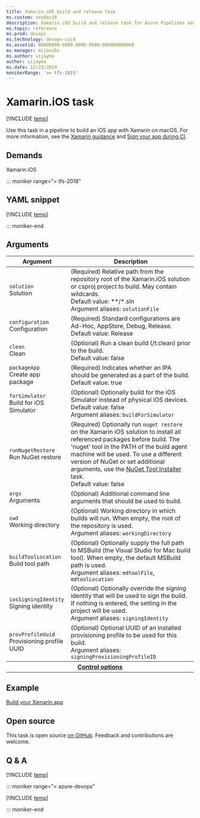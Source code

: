 ```yaml
---
title: Xamarin.iOS build and release task
ms.custom: seodec18
description: Xamarin.iOS build and release task for Azure Pipelines and Team Foundation Server (TFS)
ms.topic: reference
ms.prod: devops
ms.technology: devops-cicd
ms.assetid: 00000000-0000-0000-0000-000000000000
ms.manager: mijacobs
ms.author: vijayma
author: vijayma
ms.date: 12/23/2019
monikerRange: '>= tfs-2015'
---
```


# Xamarin.iOS task

[!INCLUDE [temp](../../_shared/version-tfs-2015-rtm.md)]

Use this task in a pipeline to build an iOS app with Xamarin on macOS. For more information, see the [Xamarin guidance](../../ecosystems/xamarin.md) and [Sign your app during CI](../../apps/mobile/app-signing.md).

## Demands

Xamarin.iOS

::: moniker range="> tfs-2018"

## YAML snippet

[!INCLUDE [temp](../_shared/yaml/XamariniOSV2.md)]

::: moniker-end

## Arguments

<table>
   <thead>
      <tr>
         <th>Argument</th>
         <th>Description</th>
      </tr>
   </thead>
   <tr>
      <td><code>solution</code><br/>Solution</td>
      <td>(Required) Relative path from the repository root of the Xamarin.iOS solution or csproj project to build. May contain wildcards. <br/>Default value: **/*.sln <br/>Argument aliases: <code>solutionFile</code></td>
   </tr>
   <tr>
      <td><code>configuration</code><br/>Configuration</td>
      <td>(Required) Standard configurations are Ad-Hoc, AppStore, Debug, Release. <br/>Default value: Release</td>
   </tr>
   <tr>
      <td><code>clean</code><br/>Clean</td>
      <td>(Optional) Run a clean build (/t:clean) prior to the build.<br/>Default value: false</td>
   </tr>
   <tr>
      <td><code>packageApp</code><br/>Create app package</td>
      <td>(Required) Indicates whether an IPA should be generated as a part of the build.<br/>Default value: true</td>
   </tr>
   <tr>
      <td><code>forSimulator</code><br/>Build for iOS Simulator</td>
      <td>(Optional) Optionally build for the iOS Simulator instead of physical iOS devices. <br/>Default value: false <br/>Argument aliases: <code>buildForSimulator</code></td>
   </tr>
   <tr>
      <td><code>runNugetRestore</code><br/>Run NuGet restore</td>
      <td>(Required) Optionally run <code>nuget restore</code> on the Xamarin iOS solution to install all referenced packages before build. The &#39;nuget&#39; tool in the PATH of the build agent machine will be used. To use a different version of NuGet or set additional arguments, use the <a href="https://go.microsoft.com/fwlink/?linkid=852538" data-raw-source="[NuGet Tool Installer](https://go.microsoft.com/fwlink/?linkid=852538)">NuGet Tool Installer</a> task. <br/>Default value: false</td>
   </tr>
   <tr>
      <td><code>args</code><br/>Arguments</td>
      <td>(Optional) Additional command line arguments that should be used to build.</td>
   </tr>
   <tr>
      <td><code>cwd</code><br/>Working directory</td>
      <td>(Optional) Working directory in which builds will run. When empty, the root of the repository is used. <br/>Argument aliases: <code>workingDirectory</code></td>
   </tr>
   <tr>
      <td><code>buildToolLocation</code><br/>Build tool path</td>
      <td>(Optional) Optionally supply the full path to MSBuild (the Visual Studio for Mac build tool). When empty, the default MSBuild path is used. <br/>Argument aliases: <code>mdtoolFile</code>, <code>mdtoolLocation</code></td>
   </tr>
   <tr>
      <td><code>iosSigningIdentity</code><br/>Signing identity</td>
      <td>(Optional) Optionally override the signing identity that will be used to sign the build. If nothing is entered, the setting in the project will be used. <br/>Argument aliases: <code>signingIdentity</code></td>
   </tr>
   <tr>
      <td><code>provProfileUuid</code><br/>Provisioning profile UUID</td>
      <td>(Optional) Optional UUID of an installed provisioning profile to be used for this build. <br/>Argument aliases: <code>signingProvisioningProfileID</code></td>
   </tr>
   <tr>
      <th style="text-align: center" colspan="2"><a href="~/pipelines/process/tasks.md#controloptions" data-raw-source="[Control options](../../process/tasks.md#controloptions)">Control options</a></th>
   </tr>
</table>

## Example

[Build your Xamarin app](../../apps/mobile/xamarin.md)

## Open source

This task is open source [on GitHub](https://github.com/Microsoft/azure-pipelines-tasks). Feedback and contributions are welcome.

## Q & A
<!-- BEGINSECTION class="md-qanda" -->

[!INCLUDE [temp](../../_shared/qa-agents.md)]

::: moniker range="< azure-devops"

[!INCLUDE [temp](../../_shared/qa-versions.md)]

::: moniker-end

<!-- ENDSECTION -->
